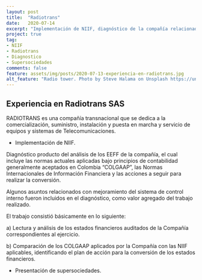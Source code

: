 ```yaml
---
layout: post
title:  "Radiotrans"
date:   2020-07-14
excerpt: "Implementación de NIIF, diagnóstico de la compañía relacionado con el manejo de la información bajo norma Colombiana analizando los cambios necesarios en la convergencia a NIIF Plenas y  presentación de supersociedades."
project: true
tag:
- NIIF
- Radiotrans
- Diagnostico
- Supersociedades
comments: false
feature: assets/img/posts/2020-07-13-experiencia-en-radiotrans.jpg
alt_feature: "Radio tower. Photo by Steve Halama on Unsplash https://unsplash.com/photos/t5zp-0ZXFPg"
---
```



## Experiencia en Radiotrans SAS

RADIOTRANS es una compañía transnacional que se dedica a la comercialización, suministro, instalación y puesta en marcha y servicio de equipos y sistemas de Telecomunicaciones.

* Implementación de NIIF.

Diagnóstico producto del análisis de los EEFF de la compañía, el cual incluye las normas actuales aplicadas bajo principios de contabilidad generalmente aceptados en Colombia “COLGAAP”, las Normas Internacionales de Información Financiera y las acciones a seguir para realizar la conversión.

Algunos asuntos relacionados con mejoramiento del sistema de control interno fueron incluidos en el diagnóstico, como valor agregado del trabajo realizado.

El trabajo consistió básicamente en lo siguiente:

a) Lectura y análisis de los estados financieros auditados de la Compañía correspondientes al ejercicio.

b) Comparación de los COLGAAP aplicados por la Compañía con las NIIF aplicables, identificando el plan de acción para la conversión de los estados financieros.

* Presentación de supersociedades.
